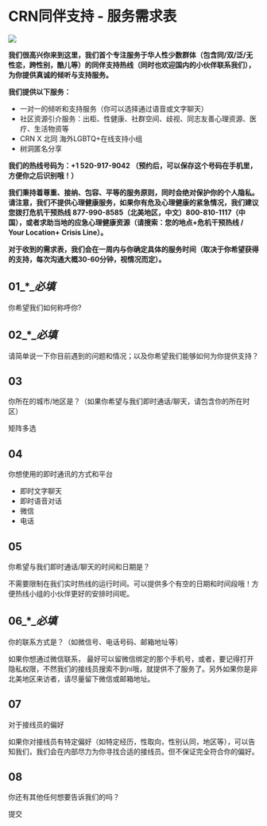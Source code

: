 # CRN同伴支持 - 服务需求表

![](https://wj.gtimg.com/uploadImages/2020-10-03/202010031650535f783b6d6de59.png)

**我们很高兴你来到这里，我们首个专注服务于华人性少数群体（包含同/双/泛/无性恋，跨性别，酷儿等）的同伴支持热线（同时也欢迎国内的小伙伴联系我们），为你提供真诚的倾听与支持服务。** 

**我们提供以下服务：**
- 一对一的倾听和支持服务（你可以选择通过语音或文字聊天）
- 社区资源引介服务：出柜、性健康、社群空间、歧视、同志友善心理资源、医疗、生活物资等
- CRN X 北同 海外LGBTQ+在线支持小组
- 树洞匿名分享

**我们的热线号码为：+1 ‪520-917-9042 （预约后，可以保存这个号码在手机里，方便你之后识别哦！）**

**我们秉持着尊重、接纳、包容、平等的服务原则，同时会绝对保护你的个人隐私。请注意，我们不提供心理健康服务，如果你有危及心理健康的紧急情况，我们建议您拨打危机干预热线 877-990-8585（北美地区，中文）800-810-1117（中国），或者求助当地的应急心理健康资源（请搜索：您的地点+危机干预热线 / Your Location+ Crisis Line）。**

**对于收到的需求表，我们会在一周内与你确定具体的服务时间（取决于你希望获得的支持，每次沟通大概30-60分钟，视情况而定）。**

## **01**_\*__必填_
你希望我们如何称呼你?

## **02**_\*__必填_
请简单说一下你目前遇到的问题和情况；以及你希望我们能够如何为你提供支持？

## **03**
你所在的城市/地区是？（如果你希望与我们即时通话/聊天，请包含你的所在时区）

矩阵多选

## **04**
你想使用的即时通讯的方式和平台

- 即时文字聊天
- 即时语音对话
- 微信
- 电话

## **05**
你希望与我们即时通话/聊天的时间和日期是？

不需要限制在我们实时热线的运行时间。可以提供多个有空的日期和时间段哦！方便热线小组的小伙伴更好的安排时间呢。

## **06**_\*__必填_
你的联系方式是？（如微信号、电话号码、邮箱地址等）

如果你想通过微信联系， 最好可以留微信绑定的那个手机号，或者，要记得打开隐私权限，不然我们的接线员搜索不到ni哦，就提供不了服务了。另外如果你是非北美地区来访者，请尽量留下微信或邮箱地址。

## **07**
对于接线员的偏好

如果你对接线员有特定偏好（如特定经历，性取向，性别认同，地区等），可以告知我们，我们会在内部尽力为你寻找合适的接线员。但不保证完全符合你的偏好。

## **08**
你还有其他任何想要告诉我们的吗？

提交